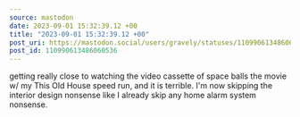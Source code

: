 ```yaml
---
source: mastodon
date: 2023-09-01 15:32:39.12 +00
title: "2023-09-01 15:32:39.12 +00"
post_uri: https://mastodon.social/users/gravely/statuses/110990613486060536
post_id: 110990613486060536
---
```

getting really close to watching the video cassette of space balls the movie w/ my This Old House speed run, and it is terrible. I'm now skipping the interior design nonsense like I already skip any home alarm system nonsense.


